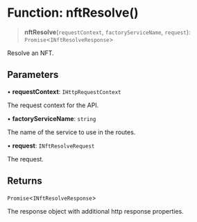 # Function: nftResolve()

> **nftResolve**(`requestContext`, `factoryServiceName`, `request`): `Promise`\<`INftResolveResponse`\>

Resolve an NFT.

## Parameters

• **requestContext**: `IHttpRequestContext`

The request context for the API.

• **factoryServiceName**: `string`

The name of the service to use in the routes.

• **request**: `INftResolveRequest`

The request.

## Returns

`Promise`\<`INftResolveResponse`\>

The response object with additional http response properties.
